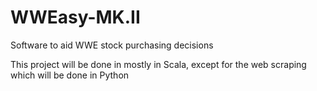 # WWEasy-MK.II
Software to aid WWE stock purchasing decisions

This project will be done in mostly in Scala, except for the web scraping which will be done in Python

